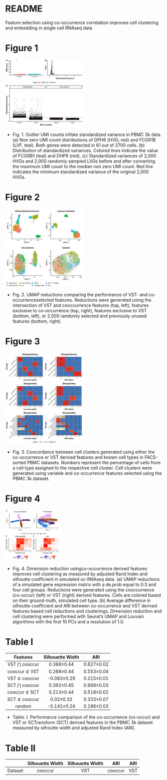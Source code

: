 # README
Feature selection using co-occurrence correlation improves cell clustering and embedding in single cell RNAseq data

# Figure 1 
![alt text](https://github.com/ncsu-penglab/cooccur_feature_selection/blob/master/Results/figure1_1.jpg?raw=true)
* Fig. 1. Outlier UMI counts inflate standardized variance in PBMC 3k data. (a) Non zero UMI count distributions of DPH6 (HVG; red) and FCGR1B (LVF, teal). Both genes were detected in 61 out of 2700 cells. (b) Distribution of standardized variances. Colored lines indicate the value of FCGRB1 (teal) and DHP6 (red). (c) Standardized variances of 2,000 HVGs and 2,000 randomly sampled LVGs before and after converting the maximum UMI count to the median non zero UMI count. Red line indicates the minimum standardized variance of the original 2,000 HVGs.

# Figure 2
![alt text](https://github.com/ncsu-penglab/cooccur_feature_selection/blob/master/Results/figure2_1.jpg?raw=true)
* Fig. 2. UMAP reductions comparing the performance of VST- and co-occurrenceselected features. Reductions were generated using the intersection of VST and cooccurrence features (top, left), features exclusive to co-occurrence (top, right),
features exclusive to VST (bottom, left), or 2,000 randomly selected and previously
unused features (bottom, right).

# Figure 3
![alt text](https://github.com/ncsu-penglab/cooccur_feature_selection/blob/master/Results/figure3_1.jpg?raw=true)
* Fig. 3. Concordance between cell clusters generated using either the co-occurrence or VST derived features and known cell types in FACS-sorted PBMC datasets. Numbers represent the percentage of cells from a cell type assigned to the respective cell cluster. Cell clusters were generated using variable and co-occurrence features selected using the PBMC 3k dataset.

# Figure 4 
![alt text](https://github.com/ncsu-penglab/cooccur_feature_selection/blob/master/Results/figure4_1.jpg?raw=true)
* Fig. 4. Dimension reduction usingco-occurrence derived features improves cell clustering as measured by adjusted Rand Index and silhoutte coefficient in simulated sc-RNAseq data. (a) UMAP reductions of a simulated gene expression matrix with a de.prob equal to 0.3 and four cell groups. Reductions were generated using the cooccurrence (co-occur) (left) or VST (right) derived features. Cells are colored based on their ground-truth, simulated cell type. (b) Average difference in silhoutte coefficient and ARI between co-occurrence and VST derived features based cell reductions and clusterings. Dimension reduction and cell clustering were performed with Seurat’s UMAP and Louvain algorithms with the first 10 PCs and a resolution
of 1.0.

# Table I
| Features | Silhouette Width | ARI |
| :------: | :------: | :------: |
| VST ⋂ cooccur | 0.366±0.44 | 0.627±0.02 |
| cooccur ⊄ VST | 0.268±0.44 | 0.553±0.04 |
| VST ⊄ cooccur | -0.083±0.29 | 0.215±0.01 |
| SCT ⋂ cooccur | 0.392±0.45 | 0.668±0.03 |
| cooccur ⊄ SCT | 0.213±0.44 | 0.518±0.02 |
| SCT ⊄ cooccur | 0.02±0.32 | 0.333±0.07 |
| random | -0.141±0.24 | 0.186±0.03 |
* Table. I. Performance comparison of the co-occurrence (co-occur)
and VST or SCTransform (SCT) derived features in the PBMC 3k
dataset measured by silhoutte width and adjusted Rand Index (ARI).

# Table II
|             | Silhouette Width | Silhouette Width | ARI | ARI |
| :---------: | :--------------: |:--:|:---:|:--:|
| Dataset     | cooccur | VST | cooccur | VST|


